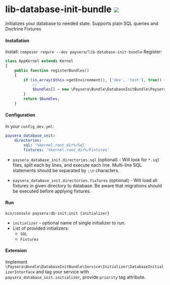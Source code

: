 lib-database-init-bundle ![](https://travis-ci.org/paysera/lib-database-init-bundle.svg?branch=master)
========================

Initializes your database to needed state.
Supports plain SQL queries and Doctrine Fixtures

#### Installation
Install: `composer requre --dev paysera/lib-database-init-bundle`
Register:
```php
class AppKernel extends Kernel
{
    public function registerBundles()
    {
        if (in_array($this->getEnvironment(), ['dev', 'test'], true)) {
            // ...
            $bundles[] = new \Paysera\Bundle\DatabaseInitBundle\PayseraDatabaseInitBundle();
        }
        return $bundles;
    }
```

#### Configuration
In your `config_dev.yml`:
```yaml
paysera_database_init:
    directories:
        sql: '%kernel.root_dir%/Sql'
        fixtures: '%kernel.root_dir%/Fixtures'
```
- `paysera_database_init.directories.sql` (optional) - 
Will look for `*.sql` files, split each by lines, and execute each line.
Multi-line SQL statements should be separated by `;\n` characters.


- `paysera_database_init.directories.fixtures` (optional) - 
Will load all fixtures in given directory to database.
Be aware that migrations should be executed before applying fixtures.

#### Run
`bin/console paysera:db-init:init {initializer}`
* `initializer` - optional name of single initializer to run.
* List of provided initializers:
  - `SQL`
  - `Fixtures`


#### Extension
Implement `\Paysera\Bundle\DatabaseInitBundle\Service\Initializer\DatabaseInitializerInterface`
and tag your service with `paysera_database_init.initializer`, provide `priority` tag attribute.
